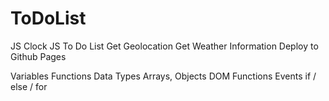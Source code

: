 # ToDoList
JS Clock
JS To Do List
Get Geolocation
Get Weather Information
Deploy to Github Pages

Variables
Functions
Data Types
Arrays, Objects
DOM Functions
Events
if / else / for
